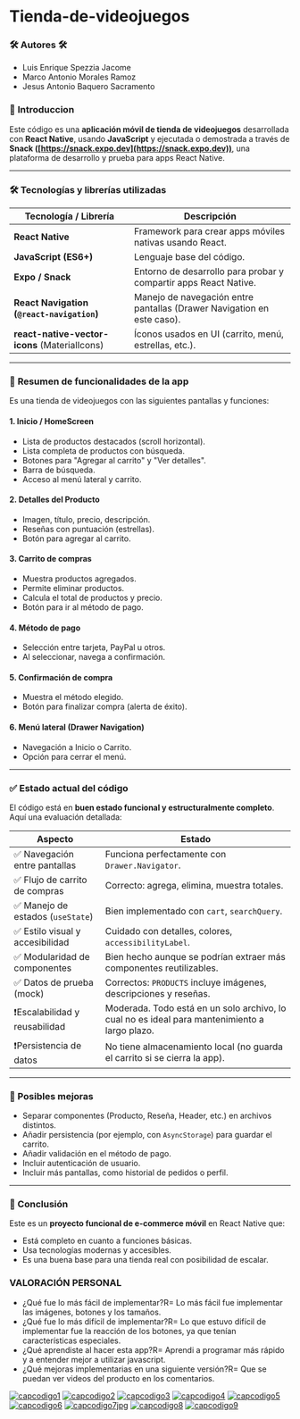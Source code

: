 # Tienda-de-videojuegos

### 🛠️ **Autores** 🛠️
* Luis Enrique Spezzia Jacome
* Marco Antonio Morales Ramoz
* Jesus Antonio Baquero Sacramento

### 🧾 **Introduccion**
Este código es una **aplicación móvil de tienda de videojuegos** desarrollada con **React Native**, usando **JavaScript** y ejecutada o demostrada a través de **Snack ([https://snack.expo.dev](https://snack.expo.dev))**, una plataforma de desarrollo y prueba para apps React Native.

---

### 🛠️ **Tecnologías y librerías utilizadas**

| Tecnología / Librería                         | Descripción                                                            |
| --------------------------------------------- | ---------------------------------------------------------------------- |
| **React Native**                              | Framework para crear apps móviles nativas usando React.                |
| **JavaScript (ES6+)**                         | Lenguaje base del código.                                              |
| **Expo / Snack**                              | Entorno de desarrollo para probar y compartir apps React Native.       |
| **React Navigation (`@react-navigation`)**    | Manejo de navegación entre pantallas (Drawer Navigation en este caso). |
| **react-native-vector-icons** (MaterialIcons) | Íconos usados en UI (carrito, menú, estrellas, etc.).                  |

---

### 📱 **Resumen de funcionalidades de la app**

Es una tienda de videojuegos con las siguientes pantallas y funciones:

#### 1. **Inicio / HomeScreen**

* Lista de productos destacados (scroll horizontal).
* Lista completa de productos con búsqueda.
* Botones para "Agregar al carrito" y "Ver detalles".
* Barra de búsqueda.
* Acceso al menú lateral y carrito.

#### 2. **Detalles del Producto**

* Imagen, título, precio, descripción.
* Reseñas con puntuación (estrellas).
* Botón para agregar al carrito.

#### 3. **Carrito de compras**

* Muestra productos agregados.
* Permite eliminar productos.
* Calcula el total de productos y precio.
* Botón para ir al método de pago.

#### 4. **Método de pago**

* Selección entre tarjeta, PayPal u otros.
* Al seleccionar, navega a confirmación.

#### 5. **Confirmación de compra**

* Muestra el método elegido.
* Botón para finalizar compra (alerta de éxito).

#### 6. **Menú lateral (Drawer Navigation)**

* Navegación a Inicio o Carrito.
* Opción para cerrar el menú.

---

### ✅ **Estado actual del código**

El código está en **buen estado funcional y estructuralmente completo**. Aquí una evaluación detallada:

| Aspecto                          | Estado                                                                                        |
| -------------------------------- | --------------------------------------------------------------------------------------------- |
| ✅ Navegación entre pantallas     | Funciona perfectamente con `Drawer.Navigator`.                                                |
| ✅ Flujo de carrito de compras    | Correcto: agrega, elimina, muestra totales.                                                   |
| ✅ Manejo de estados (`useState`) | Bien implementado con `cart`, `searchQuery`.                                                  |
| ✅ Estilo visual y accesibilidad  | Cuidado con detalles, colores, `accessibilityLabel`.                                          |
| ✅ Modularidad de componentes     | Bien hecho aunque se podrían extraer más componentes reutilizables.                           |
| ✅ Datos de prueba (mock)         | Correctos: `PRODUCTS` incluye imágenes, descripciones y reseñas.                              |
| ❗️Escalabilidad y reusabilidad   | Moderada. Todo está en un solo archivo, lo cual no es ideal para mantenimiento a largo plazo. |
| ❗️Persistencia de datos          | No tiene almacenamiento local (no guarda el carrito si se cierra la app).                     |

---

### 🧠 Posibles mejoras

* Separar componentes (Producto, Reseña, Header, etc.) en archivos distintos.
* Añadir persistencia (por ejemplo, con `AsyncStorage`) para guardar el carrito.
* Añadir validación en el método de pago.
* Incluir autenticación de usuario.
* Incluir más pantallas, como historial de pedidos o perfil.

---

### 🧾 Conclusión

Este es un **proyecto funcional de e-commerce móvil** en React Native que:

* Está completo en cuanto a funciones básicas.
* Usa tecnologías modernas y accesibles.
* Es una buena base para una tienda real con posibilidad de escalar.

### VALORACIÓN PERSONAL 
* ¿Qué fue lo más fácil de implementar?R= Lo más fácil fue implementar las imágenes, botones y los tamaños.
* ¿Qué fue lo más difícil de implementar?R= Lo que estuvo difícil de implementar fue la reacción de los botones, ya que tenían características especiales.
* ¿Qué aprendiste al hacer esta app?R= Aprendi a programar más rápido y a entender mejor a utilizar javascript.
* ¿Qué mejoras implementarias en una siguiente versión?R= Que se puedan ver videos del producto en los comentarios.

<a href="https://ibb.co/XZCRNmtg"><img src="https://i.ibb.co/ynQjGLq1/capcodigo1.jpg" alt="capcodigo1" border="0"></a>
<a href="https://ibb.co/d0p5WjYn"><img src="https://i.ibb.co/HDPHFB8m/capcodigo2.jpg" alt="capcodigo2" border="0"></a>
<a href="https://ibb.co/wh5HGj3Y"><img src="https://i.ibb.co/VYfyn5r3/capcodigo3.jpg" alt="capcodigo3" border="0"></a>
<a href="https://ibb.co/2YS9mLxx"><img src="https://i.ibb.co/vvhFgrpp/capcodigo4.jpg" alt="capcodigo4" border="0"></a>
<a href="https://ibb.co/3DKv4GY"><img src="https://i.ibb.co/DxdYzsg/capcodigo5.jpg" alt="capcodigo5" border="0"></a>
<a href="https://ibb.co/k2f2fHG0"><img src="https://i.ibb.co/3mqmqrTW/capcodigo6.jpg" alt="capcodigo6" border="0"></a>
<a href="https://ibb.co/8L0h68rJ"><img src="https://i.ibb.co/ZpVZWTB3/capcodigo7jpg.jpg" alt="capcodigo7jpg" border="0"></a>
<a href="https://ibb.co/ksLRDbHn"><img src="https://i.ibb.co/9kxF4K8X/capcodigo8.jpg" alt="capcodigo8" border="0"></a>
<a href="https://ibb.co/WvMpDX3z"><img src="https://i.ibb.co/DfvgGFbM/capcodigo9.jpg" alt="capcodigo9" border="0"></a>
